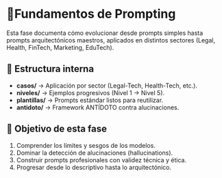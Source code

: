 # 🧱Fundamentos de Prompting

Esta fase documenta cómo evolucionar desde prompts simples hasta prompts arquitectónicos maestros, aplicados en distintos sectores (Legal, Health, FinTech, Marketing, EduTech).

## 📂 Estructura interna

- **casos/** → Aplicación por sector (Legal-Tech, Health-Tech, etc.).
- **niveles/** → Ejemplos progresivos (Nivel 1 → Nivel 5).
- **plantillas/** → Prompts estándar listos para reutilizar.
- **antidoto/** → Framework ANTÍDOTO contra alucinaciones.

## 🔹 Objetivo de esta fase
1. Comprender los límites y sesgos de los modelos.
2. Dominar la detección de alucinaciones (hallucinations).
3. Construir prompts profesionales con validez técnica y ética.
4. Progresar desde lo descriptivo hasta lo arquitectónico.
